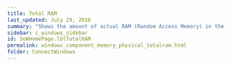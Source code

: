 ```yaml
---
title: Total RAM
last_updated: July 29, 2016
summary: "Shows the amount of actual RAM (Random Access Memory) in the machine."
sidebar: c_windows_sidebar
id: SoWHomePage.lblTotalRAM
permalink: windows_component_memory_physical_totalram.html
folder: ConnectWindows
---
```

